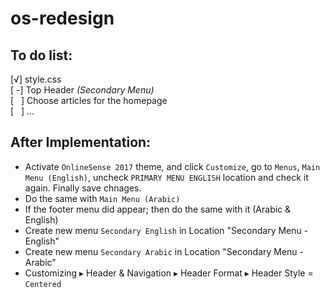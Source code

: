 # os-redesign

<h2>To do list:</h2>
[√] style.css<br />
[ -] Top Header <i>(Secondary Menu)</i><br />
[ &nbsp; ] Choose articles for the homepage<br />
[ &nbsp; ] ...<br />

<h2>After Implementation:</h2>
<ul>
  <li>Activate <code>OnlineSense 2017</code> theme, and click <code>Customize</code>, go to <code>Menus</code>, <code>Main Menu (English)</code>, uncheck <code>PRIMARY MENU ENGLISH</code> location and check it again. Finally save chnages.</li>
  <li>Do the same with <code>Main Menu (Arabic)</code></li>
  <li>If the footer menu did appear; then do the same with it (Arabic & English)</li>
  <li>Create new menu <code>Secondary English</code> in Location "Secondary Menu - English"</li>
  <li>Create new menu <code>Secondary Arabic</code> in Location "Secondary Menu - Arabic"</li>
  <li>Customizing ▸ Header & Navigation ▸ Header Format ▸ Header Style = <code>Centered</code></li>
</ul>
